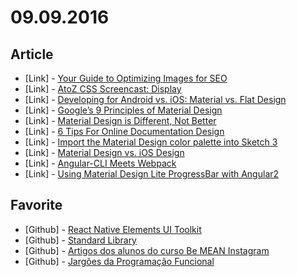 # 09.09.2016

## Article

- \[Link\] - [Your Guide to Optimizing Images for SEO](https://www.sitepoint.com/your-guide-to-optimizing-images-for-seo/)
- \[Link\] - [AtoZ CSS Screencast: Display](https://www.sitepoint.com/atoz-css-screencast-display/)
- \[Link\] - [Developing for Android vs. iOS: Material vs. Flat Design](https://medium.com/@jrejaud/developing-for-android-vs-ios-material-vs-flat-design-fb341b05b0f0#.l07rqguxf)
- \[Link\] - [Google’s 9 Principles of Material Design](https://blog.prototypr.io/googles-9-principles-of-material-design-fb3fef64dcf#.xz2k2380f)
- \[Link\] - [Material Design is Different, Not Better](https://android.jlelse.eu/material-design-is-different-not-better-87909af6ffe1#.wu7zyjgv0)
- \[Link\] - [6 Tips For Online Documentation Design](https://medium.com/technical-writing/6-tips-for-online-documentation-design-a2cd045b4c5c#.nc4sxolwu)
- \[Link\] - [Import the Material Design color palette into Sketch 3](https://medium.com/@san_toki/import-the-material-design-color-palette-into-sketch-3-e31caf2f6a12#.u9mhaewh5)
- \[Link\] - [Material Design vs. iOS Design](https://medium.com/@kylehorkley/material-design-vs-ios-design-cfe55a012058#.uojaqsf1z)
- \[Link\] - [Angular-CLI Meets Webpack](https://medium.com/@jeff.boothe/angular-cli-meets-webpack-7c9b1a1e1e89#.m9zll8qu3)
- \[Link\] - [Using Material Design Lite ProgressBar with Angular2](https://medium.com/@erwan.datin/using-material-design-lite-progressbar-with-angular2-a593487450d3?source=tags)


## Favorite

- \[Github\] - [React Native Elements UI Toolkit](https://github.com/dabit3/React-Native-Elements)
- \[Github\] - [Standard Library](https://github.com/zloirock/core-js)
- \[Github\] - [Artigos dos alunos do curso Be MEAN Instagram](https://github.com/Webschool-io/be-mean-instagram-artigos)
- \[Github\] - [Jargões da Programação Funcional](https://github.com/Webschool-io/jargoes-programacao-funcional-para-iniciantes)
